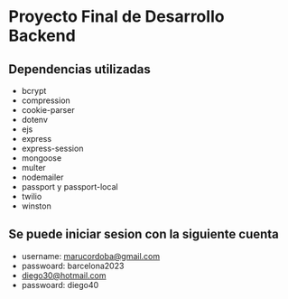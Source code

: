 # Proyecto Final de Desarrollo Backend

## Dependencias utilizadas 

- bcrypt
- compression
- cookie-parser
- dotenv
- ejs
- express
- express-session
- mongoose
- multer
- nodemailer
- passport y passport-local
- twilio
- winston

## Se puede iniciar sesion con la siguiente cuenta 

- username: marucordoba@gmail.com
- passwoard: barcelona2023 
- diego30@hotmail.com
- passwoard: diego40

